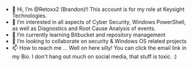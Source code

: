 - 👋 Hi, I’m @Retoxx2 (Brandon)!! This account is for my role at Keysight Technologies.
- 👀 I’m interested in all aspects of Cyber Security, Windows PowerShell, as well as Diagnostics and Root Cause Analysis of events.
- 🌱 I’m currently learning Bitbucket and repository management
- 💞️ I’m looking to collaborate on security & Windows OS related projects 
- 📫 How to reach me ... Well on here silly! You can click the email link in my Bio. I don't hang out much on social media, that stuff is toxic. :)

<!---
Retoxx2/Retoxx2 is a ✨ special ✨ repository because its `README.md` (this file) appears on your GitHub profile.
You can click the Preview link to take a look at your changes.
--->

